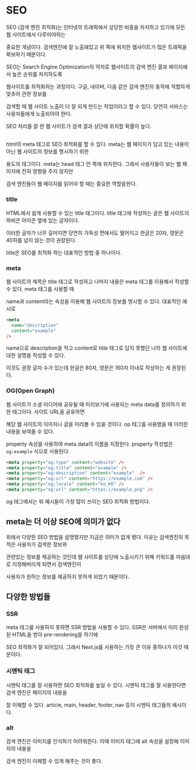 # SEO
SEO (검색 엔진 최적화)는 인터넷의 트래픽에서 상당한 비중을 차지하고 있기에 모든 웹 사이트에서 다루어야하는

중요한 개념이다. 검색엔진에 잘 노출돼있고 위 쪽에 위치한 웹사이트가 많은 트래픽을 확보하기 때문이다.

SEO는 Search Engine Optimization의 약자로 웹사이트의 검색 엔진 결과 페이지에서 높은 순위를 차지하도록

웹사이트를 최적화하는 과정이다. 구글, 네이버, 다음 같은 검색 엔진의 동작에 적합하게 맞추어 관련 정보를

검색할 때 웹 사이트 노출이 더 잘 되게 만드는 작업이라고 할 수 있다. 당연히 서비스는 사용자들에게 노출되어야 한다.

SEO 처리를 잘 한 웹 사이트가 검색 결과 상단에 위치할 확률이 높다.

## <meta>
html의 meta 태그로 SEO 최적화를 할 수 있다. meta는 웹 페이지가 담고 있는 내용이 아닌 웹 사이트의 정보를 명시하기 위한

용도의 태그이다. meta는 head 태그 안 쪽에 위치한다. 그래서 사용자들이 보는 웹 패이지에 전혀 영향을 주지 않지만

검색 엔진들이 웹 페이지를 읽어야 할 때는 중요한 역할을한다.

### title
HTML에서 쉽게 사용할 수 있는 title 태그이다. title 태그에 작성하는 글은 웹 사이트의 파비콘 아이콘 옆에 있는 글자이다.

이러한 글자가 너무 길어지면 당연히 가독성 면에서도 떨어지고 한글은 20자, 영문은 40자를 넘지 않는 것이 권장된다.

title은 SEO를 최적화 하는 대표적인 방법 중 하나이다.

### meta
웹 사이트의 제목은 title 태그로 작성하고 나머지 내용은 meta 태그를 이용해서 작성할 수 있다. meta 태그를 사용할 때

name과 content라는 속성을 이용해 웹 사이트의 정보를 명시할 수 있다. 대표적인 예시로
```html
<meta
  name="description"
  content="example"
/>
```
name으로 description을 적고 content로 title 태그로 담지 못했던 나의 웹 사이트에 대한 설명을 작성할 수 있다.

이것도 권장 글자 수가 있는데 한글은 80자, 영문은 160자 이내로 작성하는 게 권장된다.

### OG(Open Graph)
웹 사이트가 소셜 미디어에 공유될 때 미리보기에 사용되는 meta data를 정의하기 위한 태그이다. 사이트 URL을 공유하면

해당 웹 사이트의 이미지나 글을 미리볼 수 있을 것이다. op 태그를 사용했을 때 이러한 내용을 보여줄 수 있다.

property 속성을 사용하여 meta data의 이름을 지정한다. property 작성법은 `og:example` 식으로 사용된다.

```html
<meta property="og:type" content="website" />
<meta property="og:title" content="example" />
<meta property="og:description" content="example"  />
<meta property="og:url" content="https://example.com" />
<meta property="og:locale" content="ko_KR" />
<meta property="og:url" content="https://example.png" />
```
og 태그에서는 위 예시들이 가장 많이 쓰이는 SEO 최적화 방법이다.

## meta는 더 이상 SEO에 의미가 없다
위에서 다양한 SEO 방법을 설명했지만 지금은 의미가 없게 됐다. 이유는 검색엔진의 목적은 사용자가 검색한 정보와

관련있는 정보를 제공하는 것인데 웹 사이트를 상단에 노출시키기 위해 키워드를 마음대로 지정해버리게 되면서 검색엔진이

사용자가 원하는 정보를 제공하지 못하게 되었기 때문이다.

## 다양한 방법들
### SSR
meta 태그를 사용하지 못하면 SSR 방법을 사용할 수 있다. SSR은 서버에서 미리 완성된 HTML을 받아 pre-rendering을 하기에

SEO 최적화가 잘 되어있다. 그래서 Next.js를 사용하는 가장 큰 이유 중하나가 이것 때문이다.

### 시멘틱 태그
시멘틱 태그를 잘 사용하면 SEO 최적화를 높일 수 있다. 시멘틱 태그를 잘 사용한다면 검색 엔진은 페이지의 내용을

잘 이해할 수 있다. article, main, header, footer, nav 등이 시멘틱 태그들의 예시이다.

### alt
검색 엔진은 이미지를 인식하기 어려워한다. 이때 이미지 태그에 alt 속성을 설정해 이미지의 내용을

검색 엔진이 이해할 수 있게 해주는 것이 좋다.
